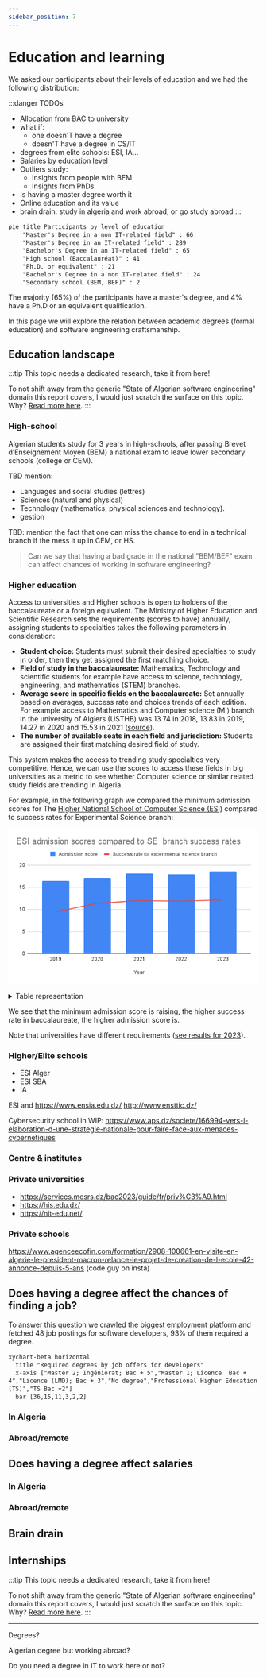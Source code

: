 ```yaml
---
sidebar_position: 7
---
```


# Education and learning

We asked our participants about their levels of education and we had the following distribution:

:::danger TODOs
-  Allocation from BAC to university
-  what if:
   -  one doesn'T have a degree
   -  doesn'T have a degree in CS/IT
-  degrees from elite schools: ESI, IA...
-  Salaries by education level
-  Outliers study:
   -  Insights from people with BEM
   -  Insights from PhDs
-  Is having a master degree worth it
-  Online education and its value
-  brain drain: study in algeria and work abroad, or go study abroad
:::

```mermaid
pie title Participants by level of education
    "Master's Degree in a non IT-related field" : 66
    "Master's Degree in an IT-related field" : 289
    "Bachelor's Degree in an IT-related field" : 65
    "High school (Baccalauréat)" : 41
    "Ph.D. or equivalent" : 21
    "Bachelor's Degree in a non IT-related field" : 24
    "Secondary school (BEM, BEF)" : 2
```

The majority (65%) of the participants have a master's degree, and 4% have a Ph.D or an equivalent qualification.

In this page we will explore the relation between academic degrees (formal education) and software engineering craftsmanship.

## Education landscape

:::tip This topic needs a dedicated research, take it from here!

To not shift away from the generic "State of Algerian software engineering" domain this report covers, I would just scratch the surface on this topic. Why? [Read more here](/docs/closing#education).
:::

### High-school

Algerian students study for 3 years in high-schools, after passing Brevet d’Enseignement Moyen (BEM) a national exam to leave lower secondary schools (college or CEM).

TBD mention:

- Languages and social studies (lettres)
- Sciences (natural and physical)
- Technology (mathematics, physical sciences and technology).
- gestion

TBD: mention the fact that one can miss the chance to end in a technical branch if the mess it up in CEM, or HS.

> Can we say that having a bad grade in the national "BEM/BEF" exam can affect chances of working in software engineering?

### Higher education

Access to universities and Higher schools is open to holders of the baccalaureate or a foreign equivalent. The Ministry of Higher Education and Scientific Research sets the requirements (scores to have) annually, assigning students to specialties takes the following parameters in consideration:

- **Student choice:** Students must submit their desired specialties to study in order, then they get assigned the first matching choice.
- **Field of study in the baccalaureate:** Mathematics, Technology and scientific students for example have access to science, technology, engineering, and mathematics (STEM) branches.
- **Average score in specific fields on the baccalaureate:** Set annually based on averages, success rate and choices trends of each edition. For example access to Mathematics and Computer science (MI) branch in the university of Algiers (USTHB) was 13.74 in 2018, 13.83 in 2019, 14.27 in 2020 and 15.53 in 2021 ([source](https://finfo.usthb.dz/wp-content/uploads/2022/09/MoyennesMinimales-MI-USTHB.pdf)).
- **The number of available seats in each field and jurisdiction:** Students are assigned their first matching desired field of study.

This system makes the access to trending study specialties very competitive. Hence, we can use the scores to access these fields in big universities as a metric to see whether Computer science or similar related study fields are trending in Algeria.

For example, in the following graph we compared the minimum admission scores for The [Higher National School of Computer Science (ESI)](https://esi.dz/) compared to success rates for Experimental Science branch:

![Admission scores to ESI](/img/stats/bac-and-esi-scores.png)

<details>

<summary>Table representation</summary>

| Year | ESI Admission score | Experimental science success rate | Overall success rate |
| ---- | ------------------- | --------------------------------- | -------------------- |
| 2019 | 16.48               | 47.31%                            | 54,56%               |
| 2020 | 17.07               | 56,97%                            | 55.30%               |
| 2021 | 18.13               | 60%                               | 61,17%               |
| 2022 | 17.95               | 59,32%                            | 58.75%               |
| 2023 | 18.63               | 60,85%                            | 50,63%               |

</details>

We see that the minimum admission score is raising, the higher success rate in baccalaureate, the higher admission score is.

Note that universities have different requirements ([see results for 2023](https://www.esi.dz/wp-content/uploads/2023/08/Moyennes-minimales-BAC2023.pdf)).

### Higher/Elite schools

- ESI Alger
- ESI SBA
- IA

ESI and https://www.ensia.edu.dz/
http://www.ensttic.dz/


Cybersecurity school in WIP: https://www.aps.dz/societe/166994-vers-l-elaboration-d-une-strategie-nationale-pour-faire-face-aux-menaces-cybernetiques

### Centre & institutes

### Private universities

- https://services.mesrs.dz/bac2023/guide/fr/priv%C3%A9.html
- https://his.edu.dz/
- https://nit-edu.net/



### Private schools

https://www.agenceecofin.com/formation/2908-100661-en-visite-en-algerie-le-president-macron-relance-le-projet-de-creation-de-l-ecole-42-annonce-depuis-5-ans (code guy on insta)

## Does having a degree affect the chances of finding a job?

To answer this question we crawled the biggest employment platform and fetched 48 job postings for software developers, 93% of them required a degree.

```mermaid
xychart-beta horizontal
  title "Required degrees by job offers for developers"
  x-axis ["Master 2; Ingéniorat; Bac + 5","Master 1; Licence  Bac + 4","Licence (LMD); Bac + 3","No degree","Professional Higher Education (TS)","TS Bac +2"]
  bar [36,15,11,3,2,2]

```


### In Algeria
### Abroad/remote
## Does having a degree affect salaries
### In Algeria
### Abroad/remote

<!-- Algerians with degree in IT make %X more/less than  -->

## Brain drain

## Internships

:::tip This topic needs a dedicated research, take it from here!

To not shift away from the generic "State of Algerian software engineering" domain this report covers, I would just scratch the surface on this topic. Why? [Read more here](/docs/closing#nternships).
:::

---
Degrees?

Algerian degree but working abroad?

Do you need a degree in IT to work here or not?

